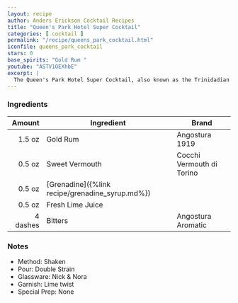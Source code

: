```yaml
---
layout: recipe
author: Anders Erickson Cocktail Recipes
title: "Queen's Park Hotel Super Cocktail"
categories: [ cocktail ]
permalink: "/recipe/queens_park_cocktail.html"
iconfile: queens_park_cocktail
stars: 0
base_spirits: "Gold Rum "
youtube: "ASTV1OEXhbE"
excerpt: |
  The Queen's Park Hotel Super Cocktail, also known as the Trinidadian Daiquiri, is a complex and flavorful drink that blends the sweetness of grenadine and vermouth with the tartness of lime juice and the spiciness of Angostura bitters.
---
```


### Ingredients

|   Amount | Ingredient                                      | Brand                     |
| -------: | ----------------------------------------------- | ------------------------- |
|   1.5 oz | Gold Rum                                        | Angostura 1919            |
|   0.5 oz | Sweet Vermouth                                  | Cocchi Vermouth di Torino |
|   0.5 oz | [Grenadine]({%link recipe/grenadine_syrup.md%}) |
|   0.5 oz | Fresh Lime Juice                                |
| 4 dashes | Bitters                                         | Angostura Aromatic        |

### Notes

- Method: Shaken
- Pour: Double Strain
- Glassware: Nick & Nora
- Garnish: Lime twist
- Special Prep: None

